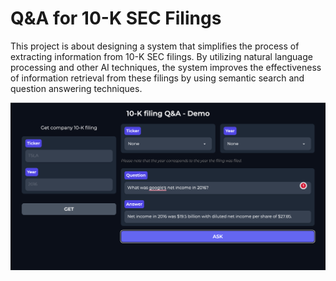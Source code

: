 # Q&A for 10-K SEC Filings
This project is about designing a system that simplifies the process of extracting information from 10-K SEC filings. By utilizing natural language processing and other AI techniques, the system improves the effectiveness of information retrieval from these filings by using semantic search and question answering techniques.

![Alt text](https://github.com/zahirbabatunde/rbc-demo/blob/main/demo-preview.png)
